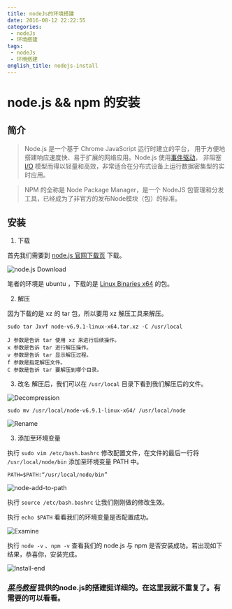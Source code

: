 ```yaml
---
title: nodeJs的环境搭建
date: 2016-08-12 22:22:55
categories:
 - nodeJs
 - 环境搭建
tags: 
 - nodeJs
 - 环境搭建
english_title: nodejs-install
---
```

node.js && npm 的安装
====================

简介
----

> Node.js 是一个基于 Chrome JavaScript 运行时建立的平台， 用于方便地搭建响应速度快、易于扩展的网络应用。Node.js 使用[事件驱动][]， 非阻塞 [I/O][] 模型而得以轻量和高效，非常适合在分布式设备上运行数据密集型的实时应用。

> NPM 的全称是 Node Package Manager，是一个 NodeJS 包管理和分发工具，已经成为了非官方的发布Node模块（包）的标准。

安装
----
1. 下载

首先我们需要到 [node.js 官网下载页][] 下载。

![node.js Download][]

笔者的环境是 ubuntu ，下载的是 [Linux Binaries x64][] 的包。

2. 解压

因为下载的是 xz 的 tar 包，所以要用 xz 解压工具来解压。

`sudo tar Jxvf node-v6.9.1-linux-x64.tar.xz -C /usr/local`

    J 参数是告诉 tar 使用 xz 来进行后续操作。
    x 参数是告诉 tar 进行解压操作。
    v 参数是告诉 tar 显示解压过程。
    f 参数是指定解压文件。
    C 参数是告诉 tar 要解压到哪个目录。

3. 改名
解压后，我们可以在 `/usr/local` 目录下看到我们解压后的文件。

![Decompression][]

`sudo mv /usr/local/node-v6.9.1-linux-x64/ /usr/local/node`

![Rename][]

3. 添加至环境变量

执行 `sudo vim /etc/bash.bashrc` 修改配置文件，在文件的最后一行将 `/usr/local/node/bin` 添加至环境变量 PATH 中。

`PATH=$PATH:“/usr/local/node/bin”`

![node-add-to-path][]

执行 `source /etc/bash.bashrc` 让我们刚刚做的修改生效。

执行 `echo $PATH` 看看我们的环境变量是否配置成功。

![Examine][]

执行 `node -v` 、`npm -v` 查看我们的 node.js 与 npm 是否安装成功。若出现如下结果，恭喜你，安装完成。

![Install-end][]


### *[菜鸟教程][]* 提供的node.js的搭建挺详细的。在这里我就不重复了。有需要的可以看看。


[事件驱动]: http://baike.baidu.com/view/536048.htm "事件驱动"
[I/O]: http://baike.baidu.com/subview/300881/11169495.htm "输入/输出"
[node.js 官网下载页]: https://nodejs.org/en/download "node.js 官网下载页"
[Linux Binaries x64]: https://nodejs.org/dist/v6.9.1/node-v6.9.1-linux-x64.tar.xz "Linux Binaries x64"
[菜鸟教程]: http://www.runoob.com/nodejs/nodejs-install-setup.html "菜鸟教程"

[node.js Download]: nodejs.png "nodejs 官网下载页面"
[Decompression]: decompression.png "解压"
[Rename]: rename.png "重命名"
[node-add-to-path]: node-add-to-path.png "添加环境变量"
[Examine]: examine.png "检查"
[Install-end]: install-end.png "安装结束"
